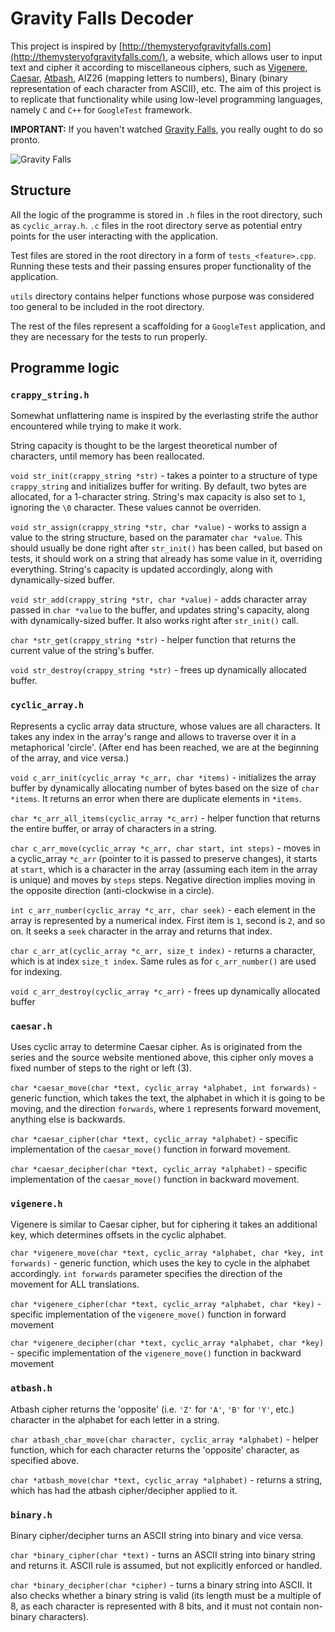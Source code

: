 # Gravity Falls Decoder

This project is inspired by [http://themysteryofgravityfalls.com](http://themysteryofgravityfalls.com/), a website, which allows user to input text and cipher it according to miscellaneous ciphers, such as [Vigenere](https://en.wikipedia.org/wiki/Vigen%C3%A8re_cipher), [Caesar](https://en.wikipedia.org/wiki/Caesar_cipher), [Atbash](https://en.wikipedia.org/wiki/Atbash), AIZ26 (mapping letters to numbers), Binary (binary representation of each character from ASCII), etc. The aim of this project is to replicate that functionality while using low-level programming languages, namely `C` and `C++` for `GoogleTest` framework.

**IMPORTANT:** If you haven't watched [Gravity Falls](https://www.imdb.com/title/tt1865718/?ref_=fn_al_tt_1), you really ought to do so pronto.

![Gravity Falls](https://wallpaperaccess.com/full/5989762.jpg)

## Structure

All the logic of the programme is stored in `.h` files in the root directory, such as `cyclic_array.h`. `.c` files in the root directory serve as potential entry points for the user interacting with the application.

Test files are stored in the root directory in a form of `tests_<feature>.cpp`. Running these tests and their passing ensures proper functionality of the application.

`utils` directory contains helper functions whose purpose was considered too general to be included in the root directory.

The rest of the files represent a scaffolding for a `GoogleTest` application, and they are necessary for the tests to run properly.

## Programme logic

### `crappy_string.h`

Somewhat unflattering name is inspired by the everlasting strife the author encountered while trying to make it work.

String capacity is thought to be the largest theoretical number of characters, until memory has been reallocated.

`void str_init(crappy_string *str)` - takes a pointer to a structure of type `crappy_string` and initializes buffer for writing. By default, two bytes are allocated, for a 1-character string. String's max capacity is also set to `1`, ignoring the `\0` character. These values cannot be overriden.

`void str_assign(crappy_string *str, char *value)` - works to assign a value to the string structure, based on the paramater `char *value`.
This should usually be done right after `str_init()` has been called, but based on tests, it should work on a string that already has some value in it, overriding everything. String's capacity is updated accordingly, along with dynamically-sized buffer.

`void str_add(crappy_string *str, char *value)` - adds character array passed in `char *value` to the buffer, and updates string's capacity, along with dynamically-sized buffer. It also works right after `str_init()` call.

`char *str_get(crappy_string *str)` - helper function that returns the current value of the string's buffer.

`void str_destroy(crappy_string *str)` - frees up dynamically allocated buffer.

### `cyclic_array.h`

Represents a cyclic array data structure, whose values are all characters. It takes any index in the array's range and allows to traverse over it in a metaphorical 'circle'. (After end has been reached, we are at the beginning of the array, and vice versa.)

`void c_arr_init(cyclic_array *c_arr, char *items)` - initializes the array buffer by dynamically allocating number of bytes based on the size of `char *items`. It returns an error when there are duplicate elements in `*items`.

`char *c_arr_all_items(cyclic_array *c_arr)` - helper function that returns the entire buffer, or array of characters in a string.

`char c_arr_move(cyclic_array *c_arr, char start, int steps)` - moves in a cyclic_array `*c_arr` (pointer to it is passed to preserve changes), it starts at `start`, which is a character in the array (assuming each item in the array is unique) and moves by `steps` steps. Negative direction implies moving in the opposite direction (anti-clockwise in a circle).

`int c_arr_number(cyclic_array *c_arr, char seek)` - each element in the array is represented by a numerical index. First item is `1`, second is `2`, and so on. It seeks a `seek` character in the array and returns that index.

`char c_arr_at(cyclic_array *c_arr, size_t index)` - returns a character, which is at index `size_t index`. Same rules as for `c_arr_number()` are used for indexing.

`void c_arr_destroy(cyclic_array *c_arr)` - frees up dynamically allocated buffer

### `caesar.h`

Uses cyclic array to determine Caesar cipher. As is originated from the series and the source website mentioned above, this cipher only moves a fixed number of steps to the right or left (3).

`char *caesar_move(char *text, cyclic_array *alphabet, int forwards)` - generic function, which takes the text, the alphabet in which it is going to be moving, and the direction `forwards`, where `1` represents forward movement, anything else is backwards.

`char *caesar_cipher(char *text, cyclic_array *alphabet)` - specific implementation of the `caesar_move()` function in forward movement.

`char *caesar_decipher(char *text, cyclic_array *alphabet)` - specific implementation of the `caesar_move()` function in backward movement.

### `vigenere.h`

Vigenere is similar to Caesar cipher, but for ciphering it takes an additional key, which determines offsets in the cyclic alphabet.

`char *vigenere_move(char *text, cyclic_array *alphabet, char *key, int forwards)` - generic function, which uses the key to cycle in the alphabet accordingly. `int forwards` parameter specifies the direction of the movement for ALL translations.

`char *vigenere_cipher(char *text, cyclic_array *alphabet, char *key)` - specific implementation of the `vigenere_move()` function in forward movement

`char *vigenere_decipher(char *text, cyclic_array *alphabet, char *key)` - specific implementation of the `vigenere_move()` function in backward movement

### `atbash.h`

Atbash cipher returns the 'opposite' (i.e. `'Z'` for `'A'`, `'B'` for `'Y'`, etc.) character in the alphabet for each letter in a string.

`char atbash_char_move(char character, cyclic_array *alphabet)` - helper function, which for each character returns the 'opposite' character, as specified above.

`char *atbash_move(char *text, cyclic_array *alphabet)` - returns a string, which has had the atbash cipher/decipher applied to it.

### `binary.h`

Binary cipher/decipher turns an ASCII string into binary and vice versa.

`char *binary_cipher(char *text)` - turns an ASCII string into binary string and returns it. ASCII rule is assumed, but not explicitly enforced or handled.

`char *binary_decipher(char *cipher)` - turns a binary string into ASCII. It also checks whether a binary string is valid (its length must be a multiple of 8, as each character is represented with 8 bits, and it must not contain non-binary characters).
